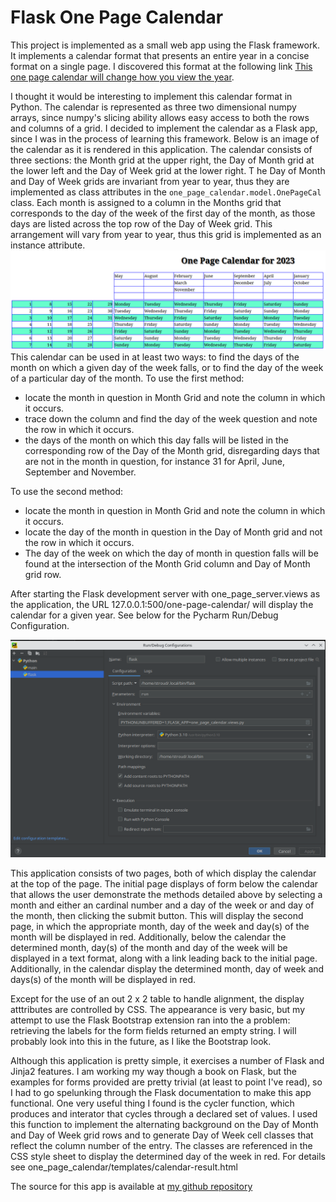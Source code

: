 # Flask One Page Calendar

This project is implemented as a small web app using the Flask framework.  It implements a calendar format that presents
an entire year in a concise format on a single page. I discovered this format at the following link
[This one page calendar will change how you view the year](https://bigthink.com/starts-with-a-bang/one-page-calendar/).

I thought it would be interesting to implement this calendar format in Python.  The calendar is represented as three
two dimensional numpy arrays, since numpy's slicing ability allows easy access to both the rows and columns of a grid.
I decided to implement the calendar as a Flask app, since I was in the process of learning this framework.
Below is an image of the calendar as it is rendered in this application.  The calendar consists of three sections:
the Month grid at the upper right, the Day of Month grid at the lower left and the Day of Week grid at the lower right.  T
he Day of Month and Day of Week grids are invariant from year to year, thus they are implemented as class attributes in
the `one_page_calendar.model.OnePageCal` class.  Each month is assigned to a column in the Months
grid that corresponds to the day of the week of the first day of the month, as those days are listed across the top
row of the Day of Week grid.  This arrangement will vary from year to year, thus this grid is implemented as an instance
attribute.
![image of the one page calendar](docs/source/_static/one-page-calendar.png)
This calendar can be used in at least two ways: to find the days of the month on which a given day of the week falls, or
to find the day of the week of a particular day of the month.
 To use the first method:

 * locate the month in question in Month Grid and note the column in which it occurs.
 * trace down the column and find the day of the week question and note the row in which it occurs.
 * the days of the month on which this day falls will be listed in the corresponding row of the Day of the Month grid,
 disregarding days that are not in the month in question, for instance 31 for April, June, September and November.

 To use the second method:
 * locate the month in question in Month Grid and note the column in which it occurs.
 * locate the day of the month in question in the Day of Month grid and not the row in which it occurs.
 * The day of the week on which the day of month in question falls will be found at the intersection of the Month Grid
 column and Day of Month grid row.

 After starting the Flask development server with one_page_server.views as the application, the URL 127.0.0.1:500/one-page-calendar/<year>
 will display the calendar for a given year. See below for the Pycharm Run/Debug Configuration.

![Pycharm Run/Debug Config](docs/source/_static/Pycharm-Run-Debug-Config.png)

 This application consists of two pages, both of which display the calendar at the top of the page.  The initial page
 displays of form below the calendar that allows the user demonstrate the methods detailed above by selecting a month and
 either an cardinal number and a day of the week or and day of the month, then clicking the submit button.  This will
 display the second page, in which the appropriate month, day of the week and day(s) of the month will be displayed in
 red.  Additionally, below the calendar the determined month, day(s) of the month and day of the week will be displayed
 in a text format, along with a link leading back to the initial page.  Additionally, in the calendar display the
 determined month, day of week and days(s) of the month will be displayed in red.

 Except for the use of an out 2 x 2 table to handle alignment, the display atttributes are controlled by CSS.  The
 appearance is very basic, but my attempt to use the Flask Bootstrap extension ran into the a problem: retrieving the
 labels for the form fields returned an empty string. I will probably look into this in the future, as I like the
 Bootstrap look.

Although this application is pretty simple, it exercises a number of Flask and Jinja2 features.  I am working my way
though a book on Flask, but the examples for forms provided are pretty trivial (at least to point I've read),
so I had to go spelunking through the Flask documentation to make this app functional.  One very useful thing I found
is the cycler function, which produces and interator that cycles through a declared set of values.  I used this
function to implement the alternating background on the Day of Month and Day of Week grid rows and to generate Day of
 Week cell classes that reflect the column number of the entry.  The classes are referenced in the CSS style sheet to
 display the determined day of the week in red.  For details see one_page_calendar/templates/calendar-result.html

 The source for this app is available at [my github repository](https://github.com/stroudcuster/one-page-calendar)
